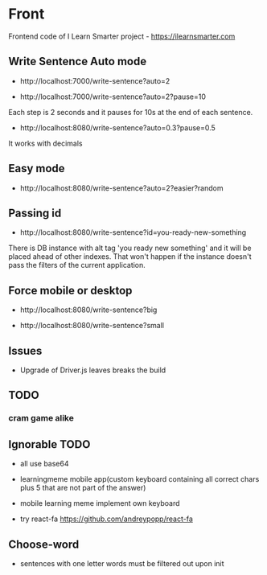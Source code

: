 # Front

Frontend code of I Learn Smarter project - https://ilearnsmarter.com

## Write Sentence Auto mode

- http://localhost:7000/write-sentence?auto=2

- http://localhost:7000/write-sentence?auto=2?pause=10

Each step is 2 seconds and it pauses for 10s at the end of each sentence.

- http://localhost:8080/write-sentence?auto=0.3?pause=0.5

It works with decimals

## Easy mode

- http://localhost:8080/write-sentence?auto=2?easier?random

## Passing id

- http://localhost:8080/write-sentence?id=you-ready-new-something

There is DB instance with alt tag 'you ready new something' and it will be placed ahead of other indexes. That won't happen if the instance doesn't pass the filters of the current application.

## Force mobile or desktop

- http://localhost:8080/write-sentence?big

- http://localhost:8080/write-sentence?small

## Issues

- Upgrade of Driver.js leaves breaks the build

## TODO

### cram game alike

## Ignorable TODO

- all use base64

- learningmeme mobile app(custom keyboard containing all correct chars plus 5 that are not part of the answer)

- mobile learning meme implement own keyboard

- try react-fa https://github.com/andreypopp/react-fa

## Choose-word

- sentences with one letter words must be filtered out upon init